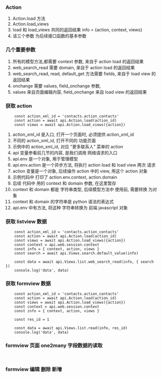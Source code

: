 ### Action

1. Action.load 方法
2. Action.load_views
3. load 和 load_views 共同的返回结果 info = {action, context, views}
4. 该三个参数 为后续接口函数的基本参数

### 几个重要参数

1. 所有的模型方法,都需要 context 参数, 来自于 action load 的返回结果
2. web_search_read 需要 domain, 来自于 action load 的返回结果
3. web_search_read, read, default_get 方法需要 fields, 来自于 load view 的返回结果
4. onchange 需要 values, field_onchange 参数,
5. values 来自页面编辑内容, field_onchange 来自 load view 的返回结果

### 获取 action

```
    const action_xml_id = 'contacts.action_contacts'
    const action = await api.Action.load(action_id)
    const views = await api.Action.load_views({action})
```

1. action_xml_id 是入口, 打开一个页面时, 必须提供 action_xml_id
2. 不同的 action_xml_id, 打开不同的 功能页面
3. 示例中的 action_xml_id, 对应 "更多联系人" 菜单的 action
4. api 变量参看前几节的内容, 是我们调用 网络请求的入口
5. api.env 是一个对象, 用于管理模型
6. api.env.action 是一个异步方法, 将执行 action load 和 load view 两次 请求
7. action 变量是一个对象, 后续操作 action 中的 view, 用这个 action 对象
8. 示例代码中 打印了 action.env.context, action.domain
9. 后续 代码中 用的 context 和 domain 参数, 在这里暂存
10. context 和 domain 都是 字符串类型, 后续模型方法中 使用前, 需要转换 为对象
11. context 和 domain 的字符串是 python 语法的表达式
12. api.env 中有方法, 将这种 字符串转换为 前端 javascript 对象

### 获取 listview 数据

```
    const action_xml_id = 'contacts.action_contacts'
    const action = await api.Action.load(action_id)
    const views = await api.Action.load_views({action})
    const context = api.web.session.context
    const info = { context, action, views }
    const search = await api.Views.search.default_value(info)

    const data = await api.Views.list.web_search_read(info, { search })
    console.log('data', data)
```

### 获取 formview 数据

```
    const action_xml_id = 'contacts.action_contacts'
    const action = await api.Action.load(action_id)
    const views = await api.Action.load_views({action})
    const context = api.web.session.context
    const info = { context, action, views }

    const res_id = 1

    const data = await api.Views.list.read(info, res_id)
    console.log('data', data)

```

### formview 页面 one2many 字段数据的读取

```


```

### formview 编辑 删除 新增
